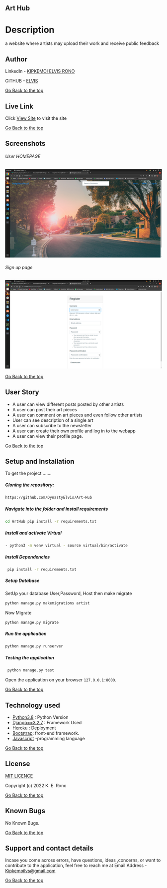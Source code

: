 ## Art Hub

# Description  
a website where artists may upload their work and receive public feedback

## Author  
  
LinkedIn - [KIPKEMOI ELVIS RONO](https://ke.linkedin.com/in/kipkemoi-elvis-aa3548209?trk=public_profile_samename-profile)


GITHUB - [ELVIS](https://github.com/DynastyElvis)


[Go Back to the top](#Art-Hub)

##  Live Link  
 Click [View Site](https://elvis-arthub.herokuapp.com/)  to visit the site


[Go Back to the top](#Art-Hub)
## Screenshots 
###### User HOMEPAGE
 
<img src="https://raw.githubusercontent.com/DynastyElvis/The-Neighbourhood./master/static/images/Screenshot%20from%202022-06-20%2000-25-51.png">
 

 ###### Sign up page
 <img src="https://raw.githubusercontent.com/DynastyElvis/The-Neighbourhood./master/static/images/Screenshot%20from%202022-06-20%2000-26-09.png">

[Go Back to the top](#Art-Hub)


## User Story  
  
* A user can view different posts posted by other artists
* A user can post their art pieces
* A user can comment on art pieces and even follow other artists 
* User can see description of a single art  
* A user can subscribe to the newsletter
* A user can create their own profile and log in to the webapp
* A user can view their profile page. 
  
[Go Back to the top](#Art-Hub)
  
## Setup and Installation  
To get the project .......  
  
##### Cloning the repository:  
```bash
https://github.com/DynastyElvis/Art-Hub
```
##### Navigate into the folder and install requirements  
 ```bash
 cd ArtHub pip install -r requirements.txt 
 ```
##### Install and activate Virtual  
```bash
- python3 -m venv virtual - source virtual/bin/activate
```
##### Install Dependencies  
```bash
 pip install -r requirements.txt 
``` 
 ##### Setup Database  
  SetUp your database User,Password, Host then make migrate  
 ```bash 
python manage.py makemigrations artist
 ``` 
 Now Migrate

```bash
python manage.py migrate 
```
##### Run the application  
```bash
python manage.py runserver 
```
##### Testing the application  
```bash
 python manage.py test 
```
Open the application on your browser `127.0.0.1:8000`.  
  
[Go Back to the top](#Art-Hub)
  
## Technology used
* [Python3.8](https://www.python.org/) : Python Version
* [Django==3.2.7](https://docs.djangoproject.com/en/2.2/) : Framework Used
* [Heroku](https://heroku.com) : Deployment
* [Bootstrap](https://getbootstrap.com/): front-end framework.
* [Javascript](https://www.javascript.com/) -programming language

  
[Go Back to the top](#Art-Hub)

## License

[MIT LICENCE](https://github.com/DynastyElvis/The-Neighbourhood./blob/master/LICENSE)


Copyright (c) 2022 K. E. Rono



[Go Back to the top](#Art-Hub)

## Known Bugs

No Known Bugs.


[Go Back to the top](#Art-Hub)

## Support and contact details
 Incase you come across errors, have questions, ideas ,concerns, or want to contribute to the application, feel free to reach me at 
Email Address - [Kipkemoilvs@gmail.com](Kipkemoilvs@gmail.com)


[Go Back to the top](#Art-Hub)